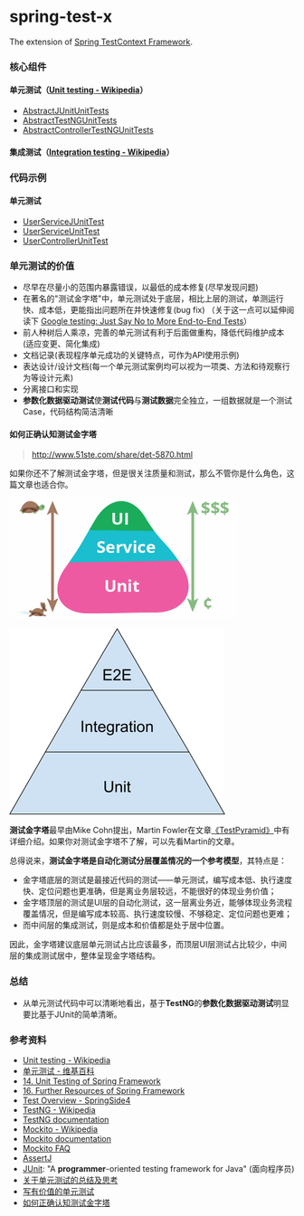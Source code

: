 

spring-test-x
======

The extension of 
[Spring TestContext Framework](http://docs.spring.io/spring/docs/current/spring-framework-reference/html/testing.html).


### 核心组件

#### 单元测试（[Unit testing - Wikipedia](https://en.wikipedia.org/wiki/Unit_testing)）
* [AbstractJUnitUnitTests](/src/main/java/com/test/AbstractJUnitUnitTests.java)
* [AbstractTestNGUnitTests](/src/main/java/com/test/AbstractTestNGUnitTests.java)
* [AbstractControllerTestNGUnitTests](/src/main/java/com/test/AbstractControllerTestNGUnitTests.java)

#### 集成测试（[Integration testing - Wikipedia](https://en.wikipedia.org/wiki/Integration_testing)）


### 代码示例

#### 单元测试
* [UserServiceJUnitTest](/src/test/java/com/test/service/UserServiceJUnitTest.java)
* [UserServiceUnitTest](/src/test/java/com/test/service/UserServiceUnitTest.java)
* [UserControllerUnitTest](/src/test/java/com/test/web/controller/UserControllerUnitTest.java)


### 单元测试的价值
* 尽早在尽量小的范围内暴露错误，以最低的成本修复(尽早发现问题)
* 在著名的"测试金字塔"中，单元测试处于底层，相比上层的测试，单测运行快、成本低，更能指出问题所在并快速修复(bug fix)
（关于这一点可以延伸阅读下 [Google testing: Just Say No to More End-to-End Tests](https://testing.googleblog.com/2015/04/just-say-no-to-more-end-to-end-tests.html)）
* 前人种树后人乘凉，完善的单元测试有利于后面做重构，降低代码维护成本(适应变更、简化集成)
* 文档记录(表现程序单元成功的关键特点，可作为API使用示例)
* 表达设计/设计文档(每一个单元测试案例均可以视为一项类、方法和待观察行为等设计元素)
* 分离接口和实现
* **参数化数据驱动测试**使**测试代码**与**测试数据**完全独立，一组数据就是一个测试Case，代码结构简洁清晰

#### 如何正确认知测试金字塔
> http://www.51ste.com/share/det-5870.html

如果你还不了解测试金字塔，但是很关注质量和测试，那么不管你是什么角色，这篇文章也适合你。

![测试金字塔](images/1.测试金字塔.png)

![Testing Pyramid](images/2.Testing-Pyramid.png)

**测试金字塔**最早由Mike Cohn提出，Martin Fowler在文章[《TestPyramid》](https://martinfowler.com/bliki/TestPyramid.html)中有详细介绍。如果你对测试金字塔不了解，可以先看Martin的文章。

总得说来，**测试金字塔是自动化测试分层覆盖情况的一个参考模型**，其特点是：
* 金字塔底层的测试是最接近代码的测试——单元测试，编写成本低、执行速度快、定位问题也更准确，但是离业务层较远，不能很好的体现业务价值；
* 金字塔顶层的测试是UI层的自动化测试，这一层离业务近，能够体现业务流程覆盖情况，但是编写成本较高、执行速度较慢、不够稳定、定位问题也更难；
* 而中间层的集成测试，则是成本和价值都是处于居中位置。

因此，金字塔建议底层单元测试占比应该最多，而顶层UI层测试占比较少，中间层的集成测试居中，整体呈现金字塔结构。


### 总结
* 从单元测试代码中可以清晰地看出，基于**TestNG**的**参数化数据驱动测试**明显要比基于JUnit的简单清晰。


### 参考资料
* [Unit testing - Wikipedia](https://en.wikipedia.org/wiki/Unit_testing)
* [单元测试 - 维基百科](https://zh.wikipedia.org/wiki/单元测试)
* [14. Unit Testing of Spring Framework](http://docs.spring.io/spring/docs/current/spring-framework-reference/html/unit-testing.html)
* [16. Further Resources of Spring Framework](http://docs.spring.io/spring/docs/current/spring-framework-reference/html/testing-resources.html)
* [Test Overview - SpringSide4](https://github.com/springside/springside4/wiki/Test-Overview)
* [TestNG - Wikipedia](https://en.wikipedia.org/wiki/TestNG)
* [TestNG documentation](http://testng.org/doc/documentation-main.html)
* [Mockito - Wikipedia](https://en.wikipedia.org/wiki/Mockito)
* [Mockito documentation](http://site.mockito.org/mockito/docs/current/org/mockito/Mockito.html)
* [Mockito FAQ](https://github.com/mockito/mockito/wiki/FAQ)
* [AssertJ](http://joel-costigliola.github.io/assertj/)
* [JUnit](http://junit.org): "A **programmer**-oriented testing framework for Java" (面向程序员)
* [关于单元测试的总结及思考](http://ju.outofmemory.cn/entry/321814)
* [写有价值的单元测试](https://yq.aliyun.com/articles/93804)
* [如何正确认知测试金字塔](https://www.51ste.com/share/det-5870.html)

